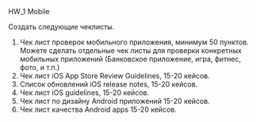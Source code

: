 HW_1 Mobile

Создать следующие чеклисты.

 1. Чек лист проверок мобильного приложения, минимум 50 пунктов. Можете сделать отдельные чек листы для проверки конкретных мобильных приложений (Банковское приложение, игра, фитнес, фото, и т.п.)
 2. Чек лист iOS App Store Review Guidelines, 15-20 кейсов.
 3. Список обновлений iOS release notes, 15-20 кейсов.
 4. Чек лист iOS guidelines, 15-20 кейсов.
 5. Чек лист по дизайну Android приложений  15-20 кейсов.
 6. Чек лист качества Android apps 15-20 кейсов.

